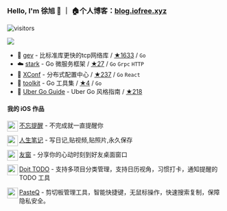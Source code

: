 ### Hello, I'm 徐旭 👋 ｜ 🏠个人博客：[blog.iofree.xyz](https://blog.iofree.xyz/)
![visitors](https://visitor-badge.laobi.icu/badge?page_id=allenxuxu)

<img src="https://github-readme-stats.vercel.app/api?username=allenxuxu&show_icons=true&icon_color=805AD5&text_color=718096&bg_color=ffffff" />


- 🚀 [gev](https://github.com/Allenxuxu/gev) - 比标准库更快的tcp网络库 / [★1633](https://github.com/Allenxuxu/gev/stargazers) / `Go`
- ☁️ [stark](https://github.com/Allenxuxu/stark) - Go 微服务框架 / [★27](https://github.com/Allenxuxu/stark/stargazers) / `Go` `Grpc` `HTTP`
- 📃 [XConf](https://github.com/micro-in-cn/XConf) - 分布式配置中心 / [★237](https://github.com/micro-in-cn/XConf/stargazers) / `Go` `React`
- 🔧 [toolkit](https://github.com/Allenxuxu/toolkit) - Go 工具集 / [★4](https://github.com/Allenxuxu/toolkit/stargazers) / `Go`
- 🧭 [Uber Go Guide](https://github.com/Allenxuxu/uber-go-guide) - Uber Go 风格指南 / [★218](https://github.com/Allenxuxu/uber-go-guide/stargazers) 


#### 我的 iOS 作品

<img src="https://reminder.iofree.xyz/assets/logo.jpeg" width="25" align='left' />

[不忘提醒](https://reminder.iofree.xyz/) - 不完成就一直提醒你

<img src="https://is5-ssl.mzstatic.com/image/thumb/Purple112/v4/fd/42/0f/fd420f71-8b50-e195-e942-211377b56f0f/AppIcon-0-0-1x_U007emarketing-0-0-0-10-0-0-sRGB-0-0-0-GLES2_U002c0-512MB-85-220-0-0.png/460x0w.webp" width="25" align='left' />

[人生笔记](https://lifelog.iofree.xyz/) - 写日记,贴视频,贴照片,永久保存

<img src="https://is3-ssl.mzstatic.com/image/thumb/Purple122/v4/48/be/45/48be45bd-9162-f97e-2295-a49ca3938da5/AppIcon-0-0-1x_U007emarketing-0-0-0-10-0-0-sRGB-0-0-0-GLES2_U002c0-512MB-85-220-0-0.png/460x0w.webp" width="25" align='left' />

[友窗](https://apps.apple.com/app/id1614830371) - 分享你的心动时刻到好友桌面窗口

<img src="https://is4-ssl.mzstatic.com/image/thumb/Purple122/v4/ca/87/33/ca8733ad-f852-5769-04f4-e334d10376d3/AppIcon-0-0-1x_U007emarketing-0-0-0-7-0-0-sRGB-0-0-0-GLES2_U002c0-512MB-85-220-0-0.png/460x0w.webp" width="25" align='left' />

[Doit TODO](https://apps.apple.com/app/id1623401995) - 支持多项目分类管理，支持日历视角，习惯打卡，通知提醒的 TODO 工具

<img src="https://is5-ssl.mzstatic.com/image/thumb/Purple122/v4/0e/8a/d8/0e8ad825-1490-6d50-7e36-88aebed4bef9/AppIcon-85-220-4-2x.png/460x0w.webp" width="25" align='left' />

[PasteQ](https://apps.apple.com/app/id6443971843) - 剪切板管理工具，智能快捷键，无鼠标操作，快速搜索复制，保障隐私安全。
